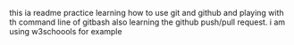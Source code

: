 this ia readme practice learning how to use git and github
and playing with th command line of gitbash
also learning the github push/pull request. 
i am using w3schoools for example
